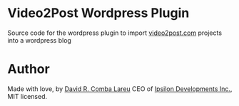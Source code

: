 # Video2Post Wordpress Plugin

Source code for the wordpress plugin to import [video2post.com](https://video2post.com) projects into a wordpress blog

# Author

Made with love, by [David R. Comba Lareu](https://twitter.com/shadow_of__soul) CEO of [Ipsilon Developments Inc.](https://ipsilondev.com), MIT licensed.

